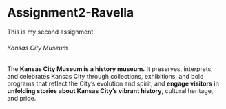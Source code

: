 # Assignment2-Ravella
This is my second assignment

###### Kansas City Museum

The **Kansas City Museum is a history museum.** It preserves, interprets, and celebrates Kansas City through collections, exhibitions, and bold programs that reflect the City’s evolution and spirit, and **engage visitors in unfolding stories about Kansas City’s vibrant history**, cultural heritage, and pride.
